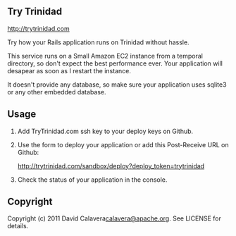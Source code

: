 Try Trinidad
------------

http://trytrinidad.com

Try how your Rails application runs on Trinidad without hassle.

This service runs on a Small Amazon EC2 instance from a temporal directory, so don't expect the best performance ever. Your application will desapear as soon as I restart the instance.

It doesn't provide any database, so make sure your application uses sqlite3 or any other embedded database.

Usage
-----

1. Add TryTrinidad.com ssh key to your deploy keys on Github.
2. Use the form to deploy your application or add this Post-Receive URL on Github:

    http://trytrinidad.com/sandbox/deploy?deploy_token=trytrinidad

3. Check the status of your application in the console.

Copyright
---------

Copyright (c) 2011 David Calavera<calavera@apache.org>. See LICENSE for details.
